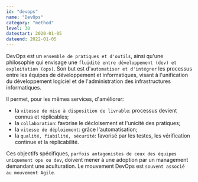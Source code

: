 ```yaml
---
id: "devops"
name: "DevOps"
category: "method"
level: 30
datestart: 2020-01-05
dateend: 2022-01-05
---
```


DevOps est un `ensemble de pratiques et d'outils`, ainsi qu'une philosophie qui envisage une `fluidité entre développement (dev) et exploitation (ops)`. Son but est d'`automatiser et d'intégrer` les processus entre les équipes de développement et informatiques, visant à l'unification du développement logiciel et de l'administration des infrastructures informatiques.

Il permet, pour les mêmes services, d'améliorer:
- la `vitesse de mise à disposition de livrable`: processus devient connus et réplicables;
- la `collaboration`: favorise le décloisement et l'unicité des pratiques;
- la `vitesse de déploiement`: grâce l'automatisation;
- la `qualité, fiabilité, sécurité`: favorisé par les testes, les vérification continue et la réplicabilité.

Ces objectifs spécifiques, `parfois antagonistes de ceux des équipes uniquement ops ou dev`, doivent mener à une adoption par un management demandant une aculturation. Le mouvement DevOps est `souvent associé au mouvement Agile`.